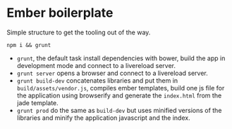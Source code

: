 # Ember boilerplate

Simple structure to get the tooling out of the way.

`npm i && grunt`

* `grunt`, the default task install dependencies with bower, build the
  app in development mode and connect to a livereload server.
* `grunt server` opens a browser and connect to a livereload server.
* `grunt build-dev` concatenates libraries and put them in
  `build/assets/vendor.js`, compiles ember templates, build one js
  file for the application using browserify and generate the `index.html`
  from the jade template.
* `grunt prod` do the same as `build-dev` but uses minified versions of the
  libraries and minify the application javascript and the index.

